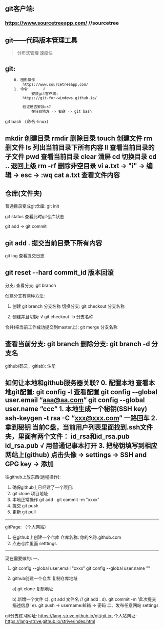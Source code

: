 ## git客户端:

### https://www.sourcetreeapp.com/                //sourcetree


## git——代码版本管理工具
> 分布式管理
> 速度快

## git:
``` bash
	0. 图形操作
		https://www.sourcetreeapp.com/
	1. 命令		√
			安装git客户端:
		https://git-for-windows.github.io/

		验证是否安装ok?
			在任意地方 -> 右键 -> git bash
```

git bash （命令-linux）

mkdir	创建目录
rmdir	删除目录
touch	创建文件
rm		删文件
ls		列出当前目录下所有内容
ll  		查看当前目录的子文件
pwd   	查看当前目录
clear	清屏
cd		切换目录
cd ..		退回上级
rm -rf   删除非空目录
vi  a.txt	->	"i" -> 编辑 -> esc -> :wq
cat a.txt	查看文件内容
----------------------------------------
仓库(文件夹)
----------------------------------------
普通目录变成git仓库:	git init


git status	查看此时git仓库状态

git add -> git commit

git add .	提交当前目录下所有内容
-----------------------------------------------
git log	查看提交日志

git reset --hard commit_id 	版本回滚
-----------------------------------------------
分支:
	查看分支:
		git branch

创建分支有两种方法:
1.	创建
		git branch 分支名称
	切换分支:
		git checkout 分支名称
	
2.	创建并且切换:  √
		git checkout  -b 分支名称


合并(把当前工作成功提交到master上):
git merge  分支名称

查看当前分支:
git branch
删除分支:
git branch -d 分支名
-----------------------------------------------
github(码云，gitlab):
	注册

如何让本地和github服务器关联?
	0. 配置本地
		查看本地git配置: 
		git config -l   查看配置
		git config --global user.email “aaa@aa.com”
		git config --global user.name “ccc”
	1. 本地生成一个秘钥(SSH key)
		ssh-keygen -t rsa -C “xxx@xxx.com”  一路回车
	2. 拿到秘钥
		当前C盘，当前用户列表里面找到.ssh文件夹，里面有两个文件：
id_rsa和id_rsa.pub
		id_rsa.pub	√	用普通记事本打开
	3. 把秘钥填写到相应网站上(github)
		点击头像 -> settings -> SSH and GPG key -> 添加
---------------------------------------------------
往github上放东西(远程操作):
1. 确保github上已经建了一个项目:
2. git clone 项目地址
3. 本地正常操作
	git add .
	git commit -m "xxxx"
4. 提交
	git push
5. 更新
	git pull
---------------------------------------------------
gitPage: （个人网站）
1. 在github上创建一个仓库
	仓库名称:  你的名称.github.com
2. 点击仓库里面 setttings
---------------------------------------------------
现在需要做的:
一、
1. 	git config --global user.email "xxxx"
	git config --global user.name ""
2. github创建一个仓库
	复制仓库地址

	a).git clone 复制地址

	b).新增一个文件
	c). git add 文件名    //  git add .
	d). git commit -m '此次提交描述信息'
	e). git push
		-> username:邮箱
		-> 密码
二、发布任意网站
	settings

git分支练习网址:
https://lang-strive.github.io/git/git.txt
个人站网址:
https://lang-strive.github.io/strive/index.html
